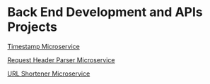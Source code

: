 # Back End Development and APIs Projects

[Timestamp Microservice](./project-timestamp/README.md)

[Request Header Parser Microservice](./project-headerparser/README.md)

[URL Shortener Microservice](./project-urlshortener/README.md)